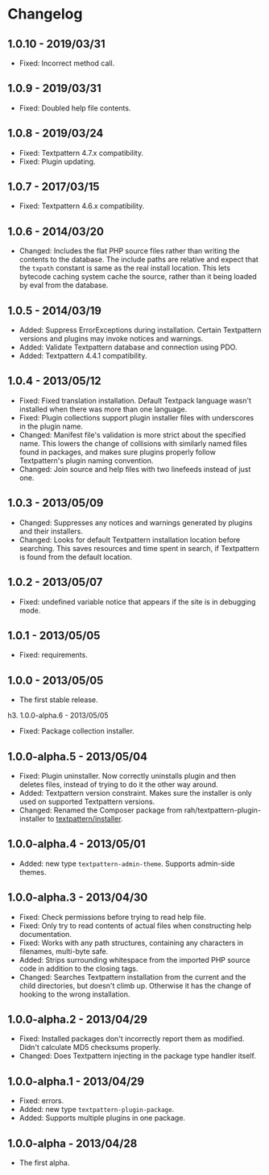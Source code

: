 Changelog
=====

1.0.10 - 2019/03/31
-----

* Fixed: Incorrect method call.

1.0.9 - 2019/03/31
-----

* Fixed: Doubled help file contents.

1.0.8 - 2019/03/24
-----

* Fixed: Textpattern 4.7.x compatibility.
* Fixed: Plugin updating.

1.0.7 - 2017/03/15
-----

* Fixed: Textpattern 4.6.x compatibility.

1.0.6 - 2014/03/20
-----

* Changed: Includes the flat PHP source files rather than writing the contents to the database. The include paths are relative and expect that the `txpath` constant is same as the real install location. This lets bytecode caching system cache the source, rather than it being loaded by eval from the database.

1.0.5 - 2014/03/19
-----

* Added: Suppress ErrorExceptions during installation. Certain Textpattern versions and plugins may invoke notices and warnings.
* Added: Validate Textpattern database and connection using PDO.
* Added: Textpattern 4.4.1 compatibility.

1.0.4 - 2013/05/12
-----

* Fixed: Fixed translation installation. Default Textpack language wasn't installed when there was more than one language.
* Fixed: Plugin collections support plugin installer files with underscores in the plugin name.
* Changed: Manifest file's validation is more strict about the specified name. This lowers the change of collisions with similarly named files found in packages, and makes sure plugins properly follow Textpattern's plugin naming convention.
* Changed: Join source and help files with two linefeeds instead of just one.

1.0.3 - 2013/05/09
-----

* Changed: Suppresses any notices and warnings generated by plugins and their installers.
* Changed: Looks for default Textpattern installation location before searching. This saves resources and time spent in search, if Textpattern is found from the default location.

1.0.2 - 2013/05/07
-----

* Fixed: undefined variable notice that appears if the site is in debugging mode.

1.0.1 - 2013/05/05
-----

* Fixed: requirements.

1.0.0 - 2013/05/05
-----

* The first stable release.

h3. 1.0.0-alpha.6 - 2013/05/05

* Fixed: Package collection installer.

1.0.0-alpha.5 - 2013/05/04
-----

* Fixed: Plugin uninstaller. Now correctly uninstalls plugin and then deletes files, instead of trying to do it the other way around.
* Added: Textpattern version constraint. Makes sure the installer is only used on supported Textpattern versions.
* Changed: Renamed the Composer package from rah/textpattern-plugin-installer to [textpattern/installer](https://packagist.org/packages/textpattern/installer).

1.0.0-alpha.4 - 2013/05/01
-----

* Added: new type `textpattern-admin-theme`. Supports admin-side themes.

1.0.0-alpha.3 - 2013/04/30
-----

* Fixed: Check permissions before trying to read help file.
* Fixed: Only try to read contents of actual files when constructing help documentation.
* Fixed: Works with any path structures, containing any characters in filenames, multi-byte safe.
* Added: Strips surrounding whitespace from the imported PHP source code in addition to the closing tags.
* Changed: Searches Textpattern installation from the current and the child directories, but doesn't climb up. Otherwise it has the change of hooking to the wrong installation.

1.0.0-alpha.2 - 2013/04/29
-----

* Fixed: Installed packages don't incorrectly report them as modified. Didn't calculate MD5 checksums properly.
* Changed: Does Textpattern injecting in the package type handler itself.

1.0.0-alpha.1 - 2013/04/29
-----

* Fixed: errors.
* Added: new type `textpattern-plugin-package`.
* Added: Supports multiple plugins in one package.

1.0.0-alpha - 2013/04/28
-----

* The first alpha.
